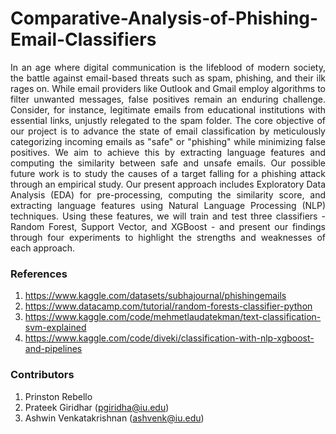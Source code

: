 # Comparative-Analysis-of-Phishing-Email-Classifiers
<p align="justify">
In an age where digital communication is the lifeblood of modern society, the battle against email-based threats such as spam, phishing, and their ilk rages on. While email providers like Outlook and Gmail employ algorithms to filter unwanted messages, false positives remain an enduring challenge. Consider, for instance, legitimate emails from educational institutions with essential links, unjustly relegated to the spam folder. The core objective of our project is to advance the state of email classification by meticulously categorizing incoming emails as "safe" or "phishing" while minimizing false positives. We aim to achieve this by extracting language features and computing the similarity between safe and unsafe emails. Our possible future work is to study the causes of a target falling for a phishing attack through an empirical study. Our
present approach includes Exploratory Data Analysis (EDA) for pre-processing, computing the similarity score, and extracting language features using Natural Language Processing (NLP) techniques. Using these features, we will train and test three classifiers - Random Forest, Support Vector, and XGBoost - and present our findings through four experiments to highlight the strengths and weaknesses of each approach.
</p>

### References

1. https://www.kaggle.com/datasets/subhajournal/phishingemails
2. https://www.datacamp.com/tutorial/random-forests-classifier-python
3. https://www.kaggle.com/code/mehmetlaudatekman/text-classification-svm-explained
4. https://www.kaggle.com/code/diveki/classification-with-nlp-xgboost-and-pipelines

### Contributors
1. Prinston Rebello
2. Prateek Giridhar (pgiridha@iu.edu)
3. Ashwin Venkatakrishnan (ashvenk@iu.edu)
